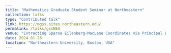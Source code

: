 ```yaml
---
title: "Mathematics Graduate Student Seminar at Northeastern"
collection: talks
type: "Contributed talk"
link: https://mgss.sites.northeastern.edu/
permalink: /talks/gssNEU
venue: "Extracting Sparse Eilenberg-MacLane Coordinates via Principal Bundles"
date: 2024-01-26
location: "Northeastern University, Boston, USA"
---
```

